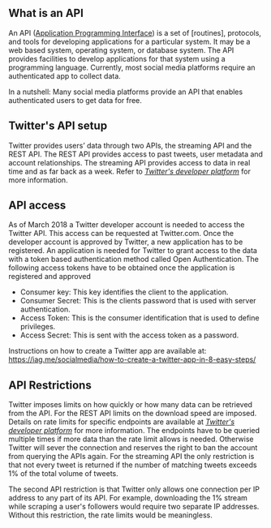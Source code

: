 ## What is an API
An API ([Application Programming Interface](https://simple.wikipedia.org/wiki/Application_programming_interface)) is a set of [routines], protocols, and tools for developing applications for a particular system. It may be a web based system, operating system, or database system. The API provides facilities to develop applications for that system using a programming language. Currently, most social media platforms require an authenticated app to collect data.

In a nutshell: Many social media platforms provide an API that enables authenticated users to get data for free. 

## Twitter's API setup
Twitter provides users’ data through two APIs, the streaming API and the REST API. The REST API provides access to past tweets, user metadata and account relationships. The streaming API provides access to data in real time and as far back as a week. Refer to [*Twitter's developer platform*](https://developer.twitter.com/en/docs/basics/getting-started) for more information.

## API access
As of March 2018 a Twitter developer account is needed to access the Twitter API. This access can be requested at Twitter.com. Once the developer account is approved by Twitter, a new application has to be registered. An application is needed for Twitter to grant access to the data with a token based authentication method called Open Authentication. The following access tokens have to be obtained once the application is registered and approved 
* Consumer key: This key identifies the client to the application.
* Consumer Secret: This is the clients password that is used with server authentication.
* Access Token: This is the consumer identification that is used to define privileges. 
* Access Secret: This is sent with the access token as a password.

Instructions on how to create a Twitter app are available at: https://iag.me/socialmedia/how-to-create-a-twitter-app-in-8-easy-steps/

## API Restrictions
Twitter imposes limits on how quickly or how many data can be retrieved from the API. For the REST API limits on the download speed are imposed. Details on rate limits for specific endpoints are available at [*Twitter's developer platform*](https://developer.twitter.com/en/docs/basics/rate-limits) for more information. The endpoints have to be queried multiple times if more data than the rate limit allows is needed. Otherwise Twitter will sever the connection and reserves the right to ban the account from querying the APIs again. For the streaming API the only restriction is that not every tweet is returned if the number of matching tweets exceeds 1% of the total volume of tweets.

The second API restriction is that Twitter only allows one connection per IP address to any part of its API. For example, downloading the 1% stream while scraping a user's followers would require two separate IP addresses. Without this restriction, the rate limits would be meaningless. 
